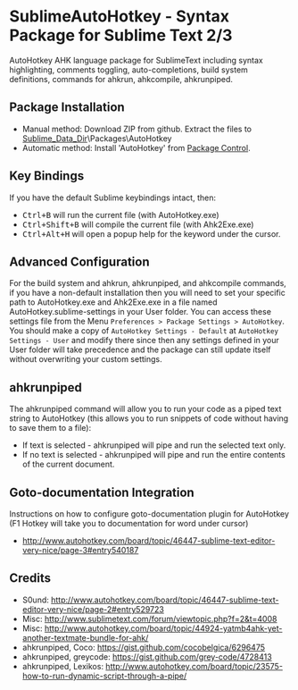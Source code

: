 # SublimeAutoHotkey - Syntax Package for Sublime Text 2/3
AutoHotkey AHK language package for SublimeText including syntax highlighting, comments toggling, auto-completions, build system definitions, commands for ahkrun, ahkcompile, ahkrunpiped.

## Package Installation
* Manual method: Download ZIP from github. Extract the files to [Sublime_Data_Dir](http://docs.sublimetext.info/en/latest/basic_concepts.html#the-data-directory)\Packages\AutoHotkey
* Automatic method: Install 'AutoHotkey' from [Package Control](http://packagecontrol.io).

## Key Bindings
If you have the default Sublime keybindings intact, then:
* <kbd>Ctrl+B</kbd> will run the current file (with AutoHotkey.exe)
* <kbd>Ctrl+Shift+B</kbd> will compile the current file (with Ahk2Exe.exe)
* <kbd>Ctrl+Alt+H</kbd> will open a popup help for the keyword under the cursor.

## Advanced Configuration
For the build system and ahkrun, ahkrunpiped, and ahkcompile commands, if you have a non-default installation then you will need to set your specific path to AutoHotkey.exe and Ahk2Exe.exe in a file named AutoHotkey.sublime-settings in your User folder. You can access these settings file from the Menu `Preferences > Package Settings > AutoHotkey`. You should make a copy of `AutoHotkey Settings - Default` at `AutoHotkey Settings - User` and modify there since then any settings defined in your User folder will take precedence and the package can still update itself without overwriting your custom settings.

## ahkrunpiped
The ahkrunpiped command will allow you to run your code as a piped text string to AutoHotkey (this allows you to run snippets of code without having to save them to a file):
* If text is selected - ahkrunpiped will pipe and run the selected text only.
* If no text is selected - ahkrunpiped will pipe and run the entire contents of the current document.

## Goto-documentation Integration
Instructions on how to configure goto-documentation plugin for AutoHotkey (F1 Hotkey will take you to documentation for word under cursor)
* http://www.autohotkey.com/board/topic/46447-sublime-text-editor-very-nice/page-3#entry540187

## Credits
* S0und: http://www.autohotkey.com/board/topic/46447-sublime-text-editor-very-nice/page-2#entry529723
* Misc: http://www.sublimetext.com/forum/viewtopic.php?f=2&t=4008
* Misc: http://www.autohotkey.com/board/topic/44924-yatmb4ahk-yet-another-textmate-bundle-for-ahk/
* ahkrunpiped, Coco: https://gist.github.com/cocobelgica/6296475
* ahkrunpiped, greycode: https://gist.github.com/grey-code/4728413
* ahkrunpiped, Lexikos: http://www.autohotkey.com/board/topic/23575-how-to-run-dynamic-script-through-a-pipe/
